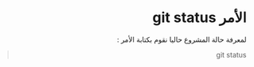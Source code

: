 ﻿
# <div dir="rtl"> الأمر  git status</div>

<div dir="rtl">
لمعرفة حالة المشروع حاليا نقوم بكتابة الأمر :

> git status

  
</div>
